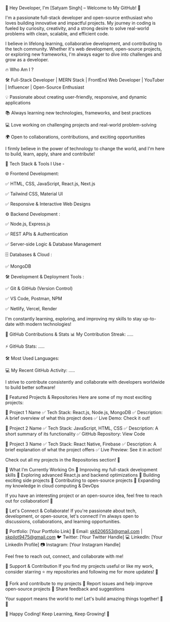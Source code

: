 🚀 Hey Developer, I'm [Satyam Singh] – Welcome to My GitHub! 👋

I'm a passionate full-stack developer and open-source enthusiast who loves building innovative and impactful projects. My journey in coding is fueled by curiosity, creativity, and a strong desire to solve real-world problems with clean, scalable, and efficient code.

I believe in lifelong learning, collaborative development, and contributing to the tech community. Whether it's web development, open-source projects, or exploring new frameworks, I'm always eager to dive into challenges and grow as a developer.

🔥 Who Am I ?

🛠 Full-Stack Developer | MERN Stack | FrontEnd Web Developer | YouTuber | Influencer | Open-Source Enthusiast 

💡 Passionate about creating user-friendly, responsive, and dynamic applications

📚 Always learning new technologies, frameworks, and best practices

💻 Love working on challenging projects and real-world problem-solving

🌍 Open to collaborations, contributions, and exciting opportunities


I firmly believe in the power of technology to change the world, and I'm here to build, learn, apply, share and contribute!


🚀 Tech Stack & Tools I Use - 

🌐 Frontend Development:

✅ HTML, CSS, JavaScript, React.js, Next.js

✅ Tailwind CSS, Material UI

✅ Responsive & Interactive Web Designs


⚙️ Backend Development :

✅ Node.js, Express.js

✅ REST APIs & Authentication

✅ Server-side Logic & Database Management


🗄 Databases & Cloud :

✅ MongoDB

🛠 Development & Deployment Tools :

✅ Git & GitHub (Version Control)

✅ VS Code, Postman, NPM

✅ Netlify, Vercel, Render


I'm constantly learning, exploring, and improving my skills to stay up-to-date with modern technologies!

📌 GitHub Contributions & Stats
📊 My Contribution Streak: .....

⚡ GitHub Stats: .....

🛠 Most Used Languages:

💻 My Recent GitHub Activity: .....

I strive to contribute consistently and collaborate with developers worldwide to build better software!

🚀 Featured Projects & Repositories
Here are some of my most exciting projects:

🌟 Project 1 Name
✅ Tech Stack: React.js, Node.js, MongoDB
✅ Description: A brief overview of what this project does
✅ Live Demo: Check it out!

🌟 Project 2 Name
✅ Tech Stack: JavaScript, HTML, CSS
✅ Description: A short summary of its functionality
✅ GitHub Repository: View Code

🌟 Project 3 Name
✅ Tech Stack: React Native, Firebase
✅ Description: A brief explanation of what the project offers
✅ Live Preview: See it in action!

Check out all my projects in the Repositories section! 🚀

🎯 What I’m Currently Working On
🔹 Improving my full-stack development skills
🔹 Exploring advanced React.js and backend optimizations
🔹 Building exciting side projects
🔹 Contributing to open-source projects
🔹 Expanding my knowledge in cloud computing & DevOps

If you have an interesting project or an open-source idea, feel free to reach out for collaboration! 🚀

🤝 Let's Connect & Collaborate!
If you're passionate about tech, development, or open-source, let's connect! I'm always open to discussions, collaborations, and learning opportunities.

💼 Portfolio: [Your Portfolio Link]
📧 Email: sk6206553@gmail.com | skpilot9475@gmail.com
🐦 Twitter: [Your Twitter Handle]
💻 LinkedIn: [Your LinkedIn Profile]
📷 Instagram: [Your Instagram Handle]

Feel free to reach out, connect, and collaborate with me!

🌟 Support & Contribution
If you find my projects useful or like my work, consider starring ⭐ my repositories and following me for more updates! 🚀

🔹 Fork and contribute to my projects
🔹 Report issues and help improve open-source projects
🔹 Share feedback and suggestions

Your support means the world to me! Let's build amazing things together! 💙✨

🚀 Happy Coding! Keep Learning, Keep Growing! 🚀
